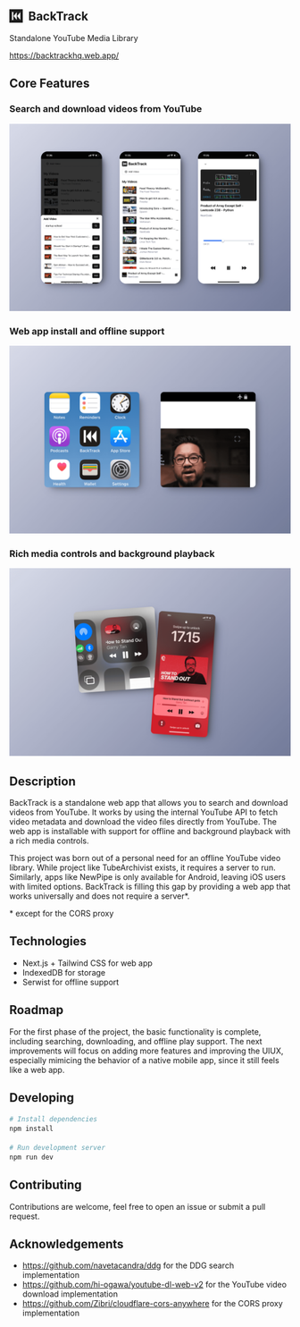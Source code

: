 <img src="public/144.png" width="24" height="24" style="float: left; margin-right: 10px;"> BackTrack
-

Standalone YouTube Media Library

https://backtrackhq.web.app/

## Core Features

### Search and download videos from YouTube
![Search and download videos from YouTube](/assets/hero1.png)


### Web app install and offline support
![Web app install and offline support](/assets/hero2.png)

### Rich media controls and background playback
![Rich media controls UI with Media Session](/assets/hero3.png)

## Description

BackTrack is a standalone web app that allows you to search and download videos from YouTube. It works by using the internal YouTube API to fetch video metadata and download the video files directly from YouTube. The web app is installable with support for offline and background playback with a rich media controls.

This project was born out of a personal need for an offline YouTube video library. While project like TubeArchivist exists, it requires a server to run. Similarly, apps like NewPipe is only available for Android, leaving iOS users with limited options. BackTrack is filling this gap by providing a web app that works universally and does not require a server*.

\* except for the CORS proxy

## Technologies
- Next.js + Tailwind CSS for web app
- IndexedDB for storage
- Serwist for offline support

## Roadmap
For the first phase of the project, the basic functionality is complete, including searching, downloading, and offline play support. The next improvements will focus on adding more features and improving the UIUX, especially mimicing the behavior of a native mobile app, since it still feels like a web app.

## Developing
```bash
# Install dependencies
npm install

# Run development server
npm run dev
```

## Contributing
Contributions are welcome, feel free to open an issue or submit a pull request.

## Acknowledgements
- https://github.com/navetacandra/ddg for the DDG search implementation
- https://github.com/hi-ogawa/youtube-dl-web-v2 for the YouTube video download implementation
- https://github.com/Zibri/cloudflare-cors-anywhere for the CORS proxy implementation
